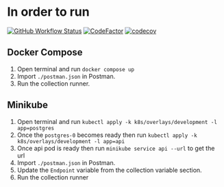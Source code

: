 # In order to run

[![GitHub Workflow Status](https://img.shields.io/github/workflow/status/kazimanzurrashid/consents-api-node/CI)](https://github.com/kazimanzurrashid/consents-api-node/actions)
[![CodeFactor](https://www.codefactor.io/repository/github/kazimanzurrashid/consents-api-node/badge)](https://www.codefactor.io/repository/github/kazimanzurrashid/consents-api-node)
[![codecov](https://codecov.io/gh/kazimanzurrashid/consents-api-node/branch/main/graph/badge.svg)](https://codecov.io/gh/kazimanzurrashid/consents-api-node)

## Docker Compose

1. Open terminal and run `docker compose up`
2. Import `./postman.json` in Postman.
3. Run the collection runner.

## Minikube

1. Open terminal and run `kubectl apply -k k8s/overlays/development -l app=postgres`
2. Once the `postgres-0` becomes ready then run `kubectl apply -k k8s/overlays/development -l app=api`
3. Once api pod is ready then run `minikube service api --url` to get the url
4. Import `./postman.json` in Postman.
5. Update the `Endpoint` variable from the collection variable section.
6. Run the collection runner
